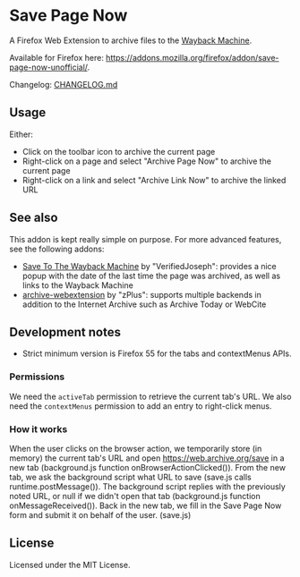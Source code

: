 # Save Page Now

A Firefox Web Extension to archive files to the [Wayback Machine](https://web.archive.org).

Available for Firefox here: <https://addons.mozilla.org/firefox/addon/save-page-now-unofficial/>.

Changelog: [CHANGELOG.md](CHANGELOG.md)

## Usage

Either:

- Click on the toolbar icon to archive the current page
- Right-click on a page and select "Archive Page Now" to archive the current page
- Right-click on a link and select "Archive Link Now" to archive the linked URL

## See also

This addon is kept really simple on purpose. For more advanced features, see the following addons:

- [Save To The Wayback Machine][save-to-the-wayback-machine] by "VerifiedJoseph": provides a nice popup with the date of the last time the page was archived, as well as links to the Wayback Machine
- [archive-webextension][archive-webextension] by "zPlus": supports multiple backends in addition to the Internet Archive such as Archive Today or WebCite

[save-to-the-wayback-machine]: https://addons.mozilla.org/firefox/addon/save-to-the-wayback-machine/
[archive-webextension]: https://addons.mozilla.org/firefox/addon/archive-webextension/

## Development notes

- Strict minimum version is Firefox 55 for the tabs and contextMenus APIs.

### Permissions

We need the `activeTab` permission to retrieve the current tab's URL. We also need the `contextMenus` permission to add an entry to right-click menus.

### How it works

When the user clicks on the browser action, we temporarily store (in memory) the current tab's URL and open <https://web.archive.org/save> in a new tab (background.js function onBrowserActionClicked()).
From the new tab, we ask the background script what URL to save (save.js calls runtime.postMessage()).
The background script replies with the previously noted URL, or null if we didn't open that tab (background.js function onMessageReceived()).
Back in the new tab, we fill in the Save Page Now form and submit it on behalf of the user. (save.js)

## License

Licensed under the MIT License.
